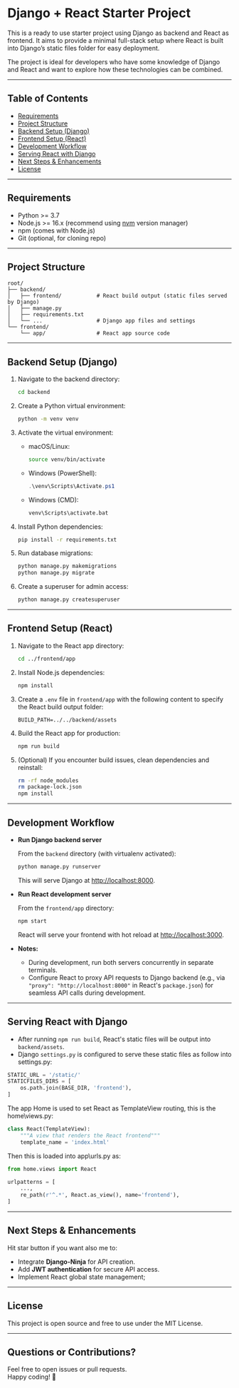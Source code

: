 # Django + React Starter Project

This is a ready to use starter project using Django as backend and React as frontend.
It aims to provide a minimal full-stack setup where React is built into Django’s static files folder for easy deployment.

The project is ideal for developers who have some knowledge of Django and React and want to explore how these technologies can be combined.

---

## Table of Contents

- [Requirements](#requirements)
- [Project Structure](#project-structure)
- [Backend Setup (Django)](#backend-setup-django)
- [Frontend Setup (React)](#frontend-setup-react)
- [Development Workflow](#development-workflow)
- [Serving React with Django](#serving-react-with-django)
- [Next Steps & Enhancements](#next-steps--enhancements)
- [License](#license)

---

## Requirements

- Python >= 3.7
- Node.js >= 16.x (recommend using [nvm](https://github.com/nvm-sh/nvm) version manager)
- npm (comes with Node.js)
- Git (optional, for cloning repo)

---

## Project Structure

```
root/
├── backend/
│   ├── frontend/           # React build output (static files served by Django)
│   ├── manage.py
│   ├── requirements.txt
│   └── ...                 # Django app files and settings
└── frontend/
    └── app/                # React app source code
```

---

## Backend Setup (Django)

1. Navigate to the backend directory:

   ```bash
   cd backend
   ```

2. Create a Python virtual environment:

   ```bash
   python -m venv venv
   ```

3. Activate the virtual environment:

   - macOS/Linux:
     ```bash
     source venv/bin/activate
     ```
   - Windows (PowerShell):
     ```powershell
     .\venv\Scripts\Activate.ps1
     ```
   - Windows (CMD):
     ```cmd
     venv\Scripts\activate.bat
     ```

4. Install Python dependencies:

   ```bash
   pip install -r requirements.txt
   ```

5. Run database migrations:

   ```bash
   python manage.py makemigrations
   python manage.py migrate
   ```

6. Create a superuser for admin access:

   ```bash
   python manage.py createsuperuser
   ```

---

## Frontend Setup (React)

1. Navigate to the React app directory:

   ```bash
   cd ../frontend/app
   ```

2. Install Node.js dependencies:

   ```bash
   npm install
   ```

3. Create a `.env` file in `frontend/app` with the following content to specify the React build output folder:

   ```env
   BUILD_PATH=../../backend/assets
   ```

4. Build the React app for production:

   ```bash
   npm run build
   ```

5. (Optional) If you encounter build issues, clean dependencies and reinstall:

   ```bash
   rm -rf node_modules
   rm package-lock.json
   npm install
   ```

---

## Development Workflow

- **Run Django backend server**

  From the `backend` directory (with virtualenv activated):

  ```bash
  python manage.py runserver
  ```

  This will serve Django at [http://localhost:8000](http://localhost:8000).

- **Run React development server**

  From the `frontend/app` directory:

  ```bash
  npm start
  ```

  React will serve your frontend with hot reload at [http://localhost:3000](http://localhost:3000).

- **Notes:**

  - During development, run both servers concurrently in separate terminals.
  - Configure React to proxy API requests to Django backend (e.g., via `"proxy": "http://localhost:8000"` in React's `package.json`) for seamless API calls during development.

---

## Serving React with Django

- After running `npm run build`, React's static files will be output into `backend/assets`.
- Django `settings.py` is configured to serve these static files as follow into settings.py:

```python
STATIC_URL = '/static/'
STATICFILES_DIRS = [
    os.path.join(BASE_DIR, 'frontend'),
]
```

The app Home is used to set React as TemplateView routing, this is the home\views.py:

```python
class React(TemplateView):
    """A view that renders the React frontend"""
    template_name = 'index.html'
```

Then this is loaded into app\urls.py as:
```python
from home.views import React

urlpatterns = [
    ...,
    re_path(r'^.*', React.as_view(), name='frontend'),  
]

```

---

## Next Steps & Enhancements
Hit star button if you want also me to:
- Integrate **Django-Ninja** for API creation.
- Add **JWT authentication** for secure API access.
- Implement React global state management;
---

## License

This project is open source and free to use under the MIT License.

---

## Questions or Contributions?

Feel free to open issues or pull requests.\
Happy coding! 🚀